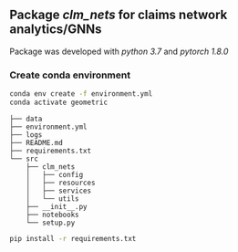 ## Package *clm_nets* for claims network analytics/GNNs 

Package was developed with *python 3.7* and *pytorch 1.8.0*

### Create conda environment

```bash
conda env create -f environment.yml  
conda activate geometric
```

```
├── data
├── environment.yml
├── logs
├── README.md
├── requirements.txt
└── src
    ├── clm_nets
    │   ├── config
    │   ├── resources
    │   ├── services
    │   └── utils
    ├── __init__.py
    ├── notebooks
    └── setup.py
```


```bash
pip install -r requirements.txt         
```
